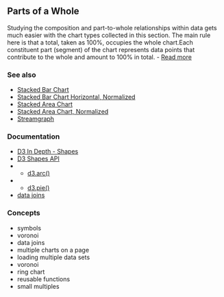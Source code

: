 ## Parts of a Whole
Studying the composition and part-to-whole relationships within data gets much easier with the chart types collected in this section. The main rule here is that a total, taken as 100%, occupies the whole chart.Each constituent part (segment) of the chart represents data points that contribute to the whole and amount to 100% in total. - <a href="https://www.anychart.com/chartopedia/usage-type/chart-to-show-part-of-the-whole/">Read more</a>

### See also
- <a href="https://observablehq.com/@d3/stacked-bar-chart">Stacked Bar Chart</a>
- <a href="https://observablehq.com/@d3/stacked-normalized-horizontal-bar">Stacked Bar Chart Horizontal, Normalized
- <a href="https://observablehq.com/@d3/stacked-area-chart">Stacked Area Chart</a>
- <a href="https://observablehq.com/@d3/normalized-stacked-area-chart">Stacked Area Chart, Normalized</a>
- <a href="https://observablehq.com/@d3/streamgraph">Streamgraph</a>


### Documentation
- <a href="https://www.d3indepth.com/shapes/">D3 In Depth - Shapes</a>
- <a href="https://github.com/d3/d3-shape">D3 Shapes API</a>
- - <a href="https://github.com/d3/d3-shape#arcs">d3.arc()</a>
- - <a href="https://github.com/d3/d3-shape#arcs">d3.pie()</a>
- <a href="https://observablehq.com/@d3/selection-join">data joins</a> 

### Concepts
- symbols
- voronoi
- data joins
- multiple charts on a page
- loading multiple data sets
- voronoi
- ring chart
- reusable functions
- small multiples
